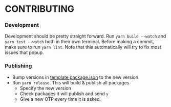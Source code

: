 # CONTRIBUTING

### Development

Development should be pretty straight forward. Run `yarn build --watch` and
`yarn test --watch` both in their own terminal. Before making a commit, make
sure to run `yarn lint`. Note that this automatically will try to fix most
issues that popup.

### Publishing

- Bump versions in [template package.json](./packages/cli/template/package.json)
  to the new version.
- Run `yarn release`. This will build & publish all packages
  - Specify the new version
  - Check packages it will publish and send `y`
  - Give a new OTP every time it is asked.
